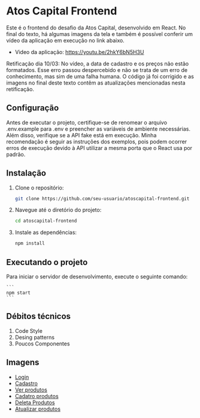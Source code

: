 # Atos Capital Frontend

Este é o frontend do desafio da Atos Capital, desenvolvido em React. No final do texto, há algumas imagens da tela e também é possível conferir um vídeo da aplicação em execução no link abaixo.

 - Video da aplicação: https://youtu.be/2hkY6bN5H3U

Retificação dia 10/03: No vídeo, a data de cadastro e os preços não estão formatados. Esse erro passou despercebido e não se trata de um erro de conhecimento, mas sim de uma falha humana. O código já foi corrigido e as imagens no final deste texto contêm as atualizações mencionadas nesta retificação.

## Configuração

Antes de executar o projeto, certifique-se de renomear o arquivo .env.example para .env e preencher as variáveis de ambiente necessárias. Além disso, verifique se a API fake está em execução. Minha recomendação é seguir as instruções dos exemplos, pois podem ocorrer erros de execução devido à API utilizar a mesma porta que o React usa por padrão.

## Instalação

1. Clone o repositório:

    ```bash
    git clone https://github.com/seu-usuario/atoscapital-frontend.git
    ```

2. Navegue até o diretório do projeto:

    ```bash
    cd atoscapital-frontend
    ```

3. Instale as dependências:

    ```bash
    npm install
    ```

## Executando o projeto

Para iniciar o servidor de desenvolvimento, execute o seguinte comando:

    ```
    npm start
    ```

## Débitos técnicos
1. Code Style
2. Desing patterns
3. Poucos Componentes

## Imagens


- [Login](https://imgur.com/undefined)
- [Cadastro](https://imgur.com/yrarQs9)
- [Ver produtos](https://imgur.com/LPp48g5)
- [Cadatro produtos](https://imgur.com/Xvg0vXl)
- [Deleta Produtos](https://imgur.com/OUuKflB)
- [Atualizar produtos](https://imgur.com/ab5wxpH)